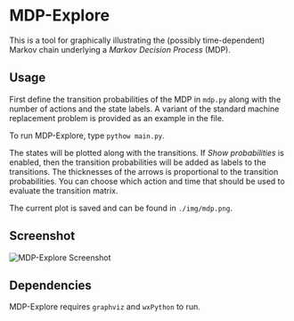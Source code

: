 # MDP-Explore
This is a tool for graphically illustrating the (possibly time-dependent)
Markov chain underlying a *Markov Decision Process* (MDP).

## Usage

First define the transition probabilities of the MDP in `mdp.py` along with the
number of actions and the state labels. A variant of the standard machine
replacement problem is provided as an example in the file.

To run MDP-Explore, type `pythow main.py`. 

The states will be plotted along with the transitions. If *Show probabilities*
is enabled, then the transition probabilities will be added as labels to the
transitions. The thicknesses of the arrows is proportional to the transition
probabilities. You can choose which action and time that should be used to
evaluate the transition matrix.

The current plot is saved and can be found in `./img/mdp.png`.

## Screenshot
![MDP-Explore Screenshot](https://rmattila.github.io/mdp-explore/mdp-explore.png)

## Dependencies
MDP-Explore requires `graphviz` and `wxPython` to run.

